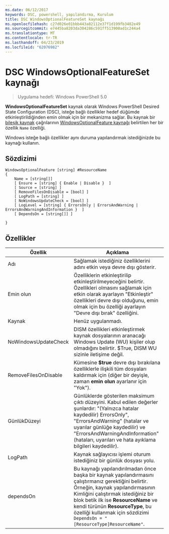 ```yaml
---
ms.date: 06/12/2017
keywords: DSC, powershell, yapılandırma, Kurulum
title: DSC WindowsOptionalFeatureSet kaynağı
ms.openlocfilehash: c27d026e01bbb443a82112e37f1d199fb3482e49
ms.sourcegitcommit: e7445ba8203da304286c591ff513900ad1c244a4
ms.translationtype: MT
ms.contentlocale: tr-TR
ms.lasthandoff: 04/23/2019
ms.locfileid: "62076982"
---
```

# <a name="dsc-windowsoptionalfeatureset-resource"></a>DSC WindowsOptionalFeatureSet kaynağı

> Uygulama hedefi: Windows PowerShell 5.0

**WindowsOptionalFeatureSet** kaynak olarak Windows PowerShell Desired State Configuration (DSC), isteğe bağlı özellikler hedef düğümde etkinleştirildiğinden emin olmak için bir mekanizma sağlar.
Bu kaynak bir [bileşik kaynak](../../../resources/authoringResourceComposite.md) çağrılarının [WindowsOptionalFeature kaynağı](windowsOptionalFeatureResource.md) belirtilen her bir özellik `Name` özelliği.

Windows isteğe bağlı özellikler aynı duruma yapılandırmak istediğinizde bu kaynağı kullanın.

## <a name="syntax"></a>Sözdizimi

```
WindowsOptionalFeature [string] #ResourceName
{
    Name = [string[]]
    [ Ensure = [string] { Enable | Disable }  ]
    [ Source = [string] ]
    [ RemoveFilesOnDisable = [bool] ]
    [ LogPath = [string] ]
    [ NoWindowsUpdateCheck = [bool] ]
    [ LogLevel = [string] { ErrorsOnly | ErrorsAndWarning | ErrorsAndWarningAndInformation }  ]
    [ DependsOn = [string[]] ]

}
```

## <a name="properties"></a>Özellikler

|  Özellik  |  Açıklama   |
|---|---|
| Adı| Sağlamak istediğiniz özelliklerini adını etkin veya devre dışı gösterir.|
| Emin olun| Özelliklerin etkinleştirilip etkinleştirilmeyeceğini belirtir. Özellikleri olmasını sağlamak için etkin olarak ayarlayın "Etkinleştir" özellikleri devre dışı olduğunu, emin olmak için bu özelliği ayarlayın "Devre dışı bırak" özelliğini.|
| Kaynak| Henüz uygulanmadı.|
| NoWindowsUpdateCheck| DISM özellikleri etkinleştirmek kaynak dosyalarının aranacağı Windows Update (WU) kişiler olup olmadığını belirtir. $True, DISM WU sizinle iletişime değil.|
| RemoveFilesOnDisable| Kümesine **$true** devre dışı bırakılana özelliklerle ilişkili tüm dosyaları kaldırmak için (diğer bir deyişle, zaman **emin olun** ayarlanır için "Yok").|
| GünlükDüzeyi| Günlüklerde gösterilen maksimum çıktı düzeyini. Kabul edilen değerler şunlardır: "(Yalnızca hatalar kaydedilir) ErrorsOnly", "ErrorsAndWarning" (hatalar ve uyarılar günlüğe kaydedilir) ve "ErrorsAndWarningAndInformation" (hataları, uyarıları ve hata ayıklama bilgileri kaydedilir).|
| LogPath| Kaynak sağlayıcısı işlemi oturum istediğiniz bir günlük dosyası yolu.|
| dependsOn| Bu kaynağı yapılandırılmadan önce başka bir kaynak yapılandırmasını çalıştırmanız gerektiğini belirtir. Örneğin, kaynak yapılandırmasının Kimliğini çalıştırmak istediğiniz bir blok betik ilk ise __ResourceName__ ve kendi türünün __ResourceType__, bu özelliği kullanmak için sözdizimi `DependsOn = "[ResourceType]ResourceName"`.|
